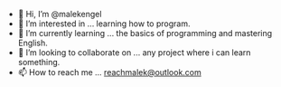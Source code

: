 - 👋 Hi, I’m @malekengel
- 👀 I’m interested in ... learning how to program.
- 🌱 I’m currently learning ... the basics of programming and mastering English.
- 💞️ I’m looking to collaborate on ... any project where i can learn something.
- 📫 How to reach me ... reachmalek@outlook.com

<!---
malekengel/malekengel is a ✨ special ✨ repository because its `README.md` (this file) appears on your GitHub profile.
You can click the Preview link to take a look at your changes.
--->
